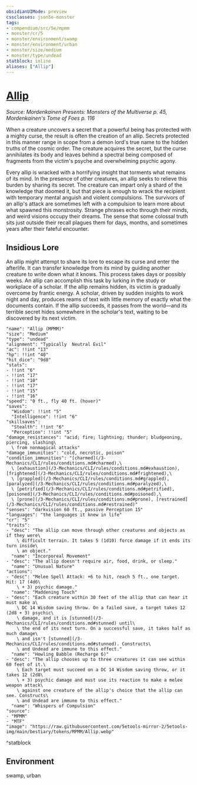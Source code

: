 ```yaml
---
obsidianUIMode: preview
cssclasses: json5e-monster
tags:
- compendium/src/5e/mpmm
- monster/cr/5
- monster/environment/swamp
- monster/environment/urban
- monster/size/medium
- monster/type/undead
statblock: inline
aliases: ["Allip"]
---
```

# [Allip](3-Mechanics\CLI\bestiary\undead/allip-mpmm.md)
*Source: Mordenkainen Presents: Monsters of the Multiverse p. 45, Mordenkainen's Tome of Foes p. 116*  

When a creature uncovers a secret that a powerful being has protected with a mighty curse, the result is often the creation of an allip. Secrets protected in this manner range in scope from a demon lord's true name to the hidden truths of the cosmic order. The creature acquires the secret, but the curse annihilates its body and leaves behind a spectral being composed of fragments from the victim's psyche and overwhelming psychic agony.

Every allip is wracked with a horrifying insight that torments what remains of its mind. In the presence of other creatures, an allip seeks to relieve this burden by sharing its secret. The creature can impart only a shard of the knowledge that doomed it, but that piece is enough to wrack the recipient with temporary mental anguish and violent compulsions. The survivors of an allip's attack are sometimes left with a compulsion to learn more about what spawned this monstrosity. Strange phrases echo through their minds, and weird visions occupy their dreams. The sense that some colossal truth sits just outside their recall plagues them for days, months, and sometimes years after their fateful encounter.

## Insidious Lore

An allip might attempt to share its lore to escape its curse and enter the afterlife. It can transfer knowledge from its mind by guiding another creature to write down what it knows. This process takes days or possibly weeks. An allip can accomplish this task by lurking in the study or workplace of a scholar. If the allip remains hidden, its victim is gradually overcome by frantic energy. A scholar, driven by sudden insights to work night and day, produces reams of text with little memory of exactly what the documents contain. If the allip succeeds, it passes from the world—and its terrible secret hides somewhere in the scholar's text, waiting to be discovered by its next victim.

```statblock
"name": "Allip (MPMM)"
"size": "Medium"
"type": "undead"
"alignment": "Typically  Neutral Evil"
"ac": !!int "13"
"hp": !!int "40"
"hit_dice": "9d8"
"stats":
- !!int "6"
- !!int "17"
- !!int "10"
- !!int "17"
- !!int "15"
- !!int "16"
"speed": "0 ft., fly 40 ft. (hover)"
"saves":
  "Wisdom": !!int "5"
  "Intelligence": !!int "6"
"skillsaves":
  "Stealth": !!int "6"
  "Perception": !!int "5"
"damage_resistances": "acid; fire; lightning; thunder; bludgeoning, piercing, slashing\
  \ from nonmagical attacks"
"damage_immunities": "cold, necrotic, poison"
"condition_immunities": "[charmed](/3-Mechanics/CLI/rules/conditions.md#charmed),\
  \ [exhaustion](/3-Mechanics/CLI/rules/conditions.md#exhaustion), [frightened](/3-Mechanics/CLI/rules/conditions.md#frightened),\
  \ [grappled](/3-Mechanics/CLI/rules/conditions.md#grappled), [paralyzed](/3-Mechanics/CLI/rules/conditions.md#paralyzed),\
  \ [petrified](/3-Mechanics/CLI/rules/conditions.md#petrified), [poisoned](/3-Mechanics/CLI/rules/conditions.md#poisoned),\
  \ [prone](/3-Mechanics/CLI/rules/conditions.md#prone), [restrained](/3-Mechanics/CLI/rules/conditions.md#restrained)"
"senses": "darkvision 60 ft., passive Perception 15"
"languages": "the languages it knew in life"
"cr": "5"
"traits":
- "desc": "The allip can move through other creatures and objects as if they were\
    \ difficult terrain. It takes 5 (1d10) force damage if it ends its turn inside\
    \ an object."
  "name": "Incorporeal Movement"
- "desc": "The allip doesn't require air, food, drink, or sleep."
  "name": "Unusual Nature"
"actions":
- "desc": "Melee Spell Attack: +6 to hit, reach 5 ft., one target. Hit: 17 (4d6\
    \ + 3) psychic damage."
  "name": "Maddening Touch"
- "desc": "Each creature within 30 feet of the allip that can hear it must make a\
    \ DC 14 Wisdom saving throw. On a failed save, a target takes 12 (2d8 + 3) psychic\
    \ damage, and it is [stunned](/3-Mechanics/CLI/rules/conditions.md#stunned) until\
    \ the end of its next turn. On a successful save, it takes half as much damage\
    \ and isn't [stunned](/3-Mechanics/CLI/rules/conditions.md#stunned). Constructs\
    \ and Undead are immune to this effect."
  "name": "Howling Babble (Recharge 6)"
- "desc": "The allip chooses up to three creatures it can see within 60 feet of it.\
    \ Each target must succeed on a DC 14 Wisdom saving throw, or it takes 12 (2d8\
    \ + 3) psychic damage and must use its reaction to make a melee weapon attack\
    \ against one creature of the allip's choice that the allip can see. Constructs\
    \ and Undead are immune to this effect."
  "name": "Whispers of Compulsion"
"source":
- "MPMM"
- "MTF"
"image": "https://raw.githubusercontent.com/5etools-mirror-2/5etools-img/main/bestiary/tokens/MPMM/Allip.webp"
```
^statblock

## Environment

swamp, urban